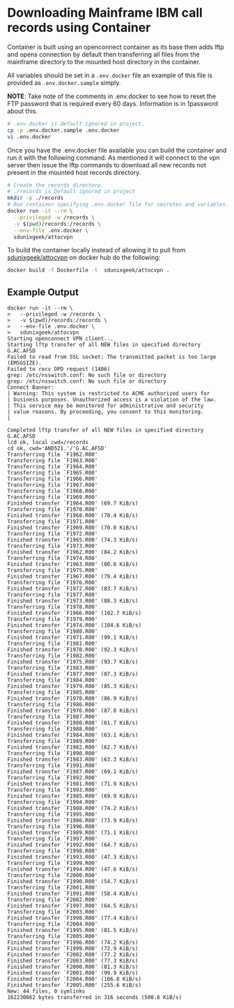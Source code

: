 # Downloading Mainframe IBM call records using Container

Container is built using an openconnect container as its base then adds lftp and opens connection by default then transferring all files from the mainframe directory to the mounted host directory in the container.

All variables should be set in a `.env.docker` file an example of this file is provided as `.env.docker.sample` simply.

**NOTE**: Take note of the comments in .env.docker to see how to reset the FTP password that is required every 60 days. Information is in 1password about this.

```bash
# .env.docker is default ignored in project.
cp -p .env.docker.sample .env.docker
vi .env.docker
```

Once you have the .env.docker file available you can build the container and run it with the following command. As mentioned it will connect to the vpn server then issue the lftp commands to download all new records not present in the mounted host records directory.

```bash
# Create the records directory.
# ./records is Default ignored in project
mkdir -p ./records
# Run container specifying .env.docker file for secretes and variables.
docker run -it --rm \
  --privileged -w /records \
  -v $(pwd)/records:/records \
  --env-file .env.docker \
  sdunixgeek/attocvpn
```

To build the container locally instead of allowing it to pull from [sdunixgeek/attocvpn](https://hub.docker.com/repository/docker/sdunixgeek/attocvpn) on docker hub do the following:

```bash
docker build -f Dockerfile -t  sdunixgeek/attocvpn .
```

## Example Output

```text
docker run -it --rm \
>   --privileged -w /records \
>   -v $(pwd)/records:/records \
>   --env-file .env.docker \
>   sdunixgeek/attocvpn
Starting openconnect VPN client...
Starting lftp transfer of all NEW files in specified directory G.AC.AFSD
Failed to read from SSL socket: The transmitted packet is too large (EMSGSIZE).
Failed to recv DPD request (1406)
grep: /etc/nsswitch.conf: No such file or directory
grep: /etc/nsswitch.conf: No such file or directory
Connect Banner:
| Warning: This system is restricted to ACME authorized users for
| business purposes. Unauthorized access is a violation of the law.
| This service may be monitored for administrative and security
| value reasons. By proceeding, you consent to this monitoring.
|

Completed lftp transfer of all NEW files in specified directory G.AC.AFSD
lcd ok, local cwd=/records
cd ok, cwd='AND521.'/'G.AC.AFSD'
Transferring file `F1962.R00'
Transferring file `F1963.R00'
Transferring file `F1964.R00'
Transferring file `F1965.R00'
Transferring file `F1966.R00'
Transferring file `F1967.R00'
Transferring file `F1968.R00'
Transferring file `F1969.R00'
Finished transfer `F1964.R00' (69.7 KiB/s)
Transferring file `F1970.R00'
Finished transfer `F1968.R00' (70.4 KiB/s)
Transferring file `F1971.R00'
Finished transfer `F1969.R00' (70.0 KiB/s)
Transferring file `F1972.R00'
Finished transfer `F1965.R00' (74.3 KiB/s)
Transferring file `F1973.R00'
Finished transfer `F1962.R00' (84.2 KiB/s)
Transferring file `F1974.R00'
Finished transfer `F1963.R00' (80.6 KiB/s)
Transferring file `F1975.R00'
Finished transfer `F1967.R00' (79.4 KiB/s)
Transferring file `F1976.R00'
Finished transfer `F1972.R00' (83.7 KiB/s)
Transferring file `F1977.R00'
Finished transfer `F1973.R00' (88.3 KiB/s)
Transferring file `F1978.R00'
Finished transfer `F1966.R00' (102.7 KiB/s)
Transferring file `F1979.R00'
Finished transfer `F1974.R00' (104.6 KiB/s)
Transferring file `F1980.R00'
Finished transfer `F1971.R00' (99.1 KiB/s)
Transferring file `F1981.R00'
Finished transfer `F1978.R00' (92.3 KiB/s)
Transferring file `F1982.R00'
Finished transfer `F1975.R00' (93.7 KiB/s)
Transferring file `F1983.R00'
Finished transfer `F1977.R00' (87.3 KiB/s)
Transferring file `F1984.R00'
Finished transfer `F1979.R00' (85.3 KiB/s)
Transferring file `F1985.R00'
Finished transfer `F1970.R00' (86.9 KiB/s)
Transferring file `F1986.R00'
Finished transfer `F1976.R00' (87.8 KiB/s)
Transferring file `F1987.R00'
Finished transfer `F1980.R00' (61.7 KiB/s)
Transferring file `F1988.R00'
Finished transfer `F1984.R00' (63.1 KiB/s)
Transferring file `F1989.R00'
Finished transfer `F1982.R00' (62.7 KiB/s)
Transferring file `F1990.R00'
Finished transfer `F1983.R00' (63.3 KiB/s)
Transferring file `F1991.R00'
Finished transfer `F1987.R00' (69.1 KiB/s)
Transferring file `F1992.R00'
Finished transfer `F1981.R00' (71.9 KiB/s)
Transferring file `F1993.R00'
Finished transfer `F1985.R00' (69.9 KiB/s)
Transferring file `F1994.R00'
Finished transfer `F1988.R00' (74.2 KiB/s)
Transferring file `F1995.R00'
Finished transfer `F1986.R00' (73.9 KiB/s)
Transferring file `F1996.R00'
Finished transfer `F1989.R00' (71.1 KiB/s)
Transferring file `F1997.R00'
Finished transfer `F1992.R00' (64.7 KiB/s)
Transferring file `F1998.R00'
Finished transfer `F1993.R00' (47.3 KiB/s)
Transferring file `F1999.R00'
Finished transfer `F1994.R00' (47.6 KiB/s)
Transferring file `F2000.R00'
Finished transfer `F1990.R00' (54.7 KiB/s)
Transferring file `F2001.R00'
Finished transfer `F1991.R00' (58.4 KiB/s)
Transferring file `F2002.R00'
Finished transfer `F1997.R00' (64.5 KiB/s)
Transferring file `F2003.R00'
Finished transfer `F1998.R00' (77.4 KiB/s)
Transferring file `F2004.R00'
Finished transfer `F1995.R00' (81.5 KiB/s)
Transferring file `F2005.R00'
Finished transfer `F1996.R00' (74.2 KiB/s)
Finished transfer `F1999.R00' (72.9 KiB/s)
Finished transfer `F2002.R00' (77.2 KiB/s)
Finished transfer `F2003.R00' (77.3 KiB/s)
Finished transfer `F2000.R00' (81.3 KiB/s)
Finished transfer `F2001.R00' (99.9 KiB/s)
Finished transfer `F2004.R00' (106.8 KiB/s)
Finished transfer `F2005.R00' (255.6 KiB/s)
New: 44 files, 0 symlinks
162230662 bytes transferred in 316 seconds (500.6 KiB/s)
```
